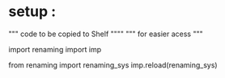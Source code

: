 # setup :

""" code to be copied to Shelf """"
""" for easier acess """

import renaming
import imp

from renaming import renaming_sys
imp.reload(renaming_sys)
